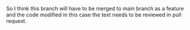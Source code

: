 So I think this branch will have to be merged to main branch as a feature and the code modified in this case the text needs to be reviewed in pull request.
